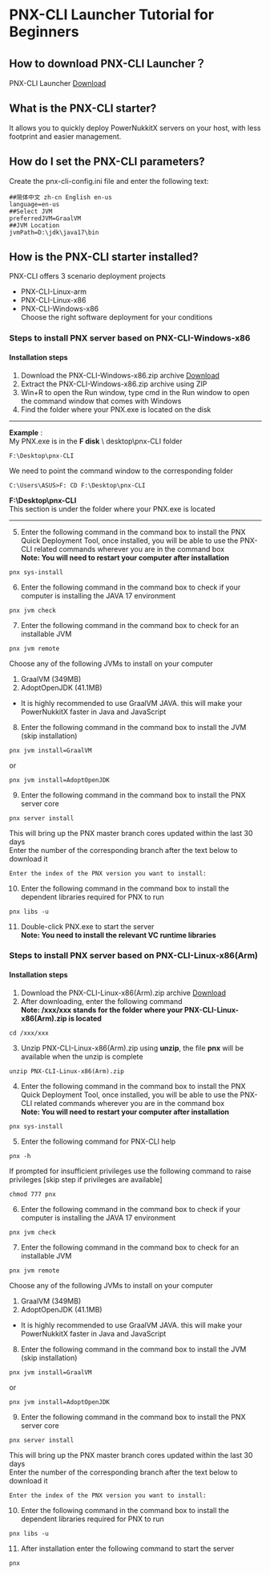 # PNX-CLI Launcher Tutorial for Beginners
## How to download PNX-CLI Launcher？
PNX-CLI Launcher [Download](https://github.com/PowerNukkitX/PNX-CLI/releases)
## What is the PNX-CLI starter?
It allows you to quickly deploy PowerNukkitX servers on your host, with less footprint and easier management.
## How do I set the PNX-CLI parameters?
Create the pnx-cli-config.ini file and enter the following text:
```
##简体中文 zh-cn English en-us
language=en-us
##Select JVM
preferredJVM=GraalVM
##JVM Location
jvmPath=D:\jdk\java17\bin
```
## How is the PNX-CLI starter installed?
PNX-CLI offers 3 scenario deployment projects

- PNX-CLI-Linux-arm
- PNX-CLI-Linux-x86
- PNX-CLI-Windows-x86\
Choose the right software deployment for your conditions
### Steps to install PNX server based on PNX-CLI-Windows-x86
#### Installation steps
1. Download the PNX-CLI-Windows-x86.zip archive [Download](https://github.com/PowerNukkitX/PNX-CLI/releases)
2. Extract the PNX-CLI-Windows-x86.zip archive using ZIP
3. Win+R to open the Run window, type cmd in the Run window to open the command window that comes with Windows
4. Find the folder where your PNX.exe is located on the disk
----
**Example** :\
My PNX.exe is in the **F disk** \ desktop\pnx-CLI folder
```
F:\Desktop\pnx-CLI
```
We need to point the command window to the corresponding folder
```
C:\Users\ASUS>F: CD F:\Desktop\pnx-CLI
```
**F:\Desktop\pnx-CLI**\
This section is under the folder where your PNX.exe is located

----
5. Enter the following command in the command box to install the PNX Quick Deployment Tool, once installed, you will be able to use the PNX-CLI related commands wherever you are in the command box\
**Note: You will need to restart your computer after installation**
```
pnx sys-install
```
6. Enter the following command in the command box to check if your computer is installing the JAVA 17 environment
```
pnx jvm check
``` 
7. Enter the following command in the command box to check for an installable JVM
```
pnx jvm remote
```
Choose any of the following JVMs to install on your computer
1. GraalVM (349MB)
2. AdoptOpenJDK (41.1MB)
- It is highly recommended to use GraalVM JAVA. this will make your PowerNukkitX faster in Java and JavaScript
8. Enter the following command in the command box to install the JVM (skip installation)
```
pnx jvm install=GraalVM  
```
or
```
pnx jvm install=AdoptOpenJDK
```
9. Enter the following command in the command box to install the PNX server core
```
pnx server install
```
This will bring up the PNX master branch cores updated within the last 30 days\
Enter the number of the corresponding branch after the text below to download it
```
Enter the index of the PNX version you want to install:
```
10. Enter the following command in the command box to install the dependent libraries required for PNX to run
```
pnx libs -u
```
11. Double-click PNX.exe to start the server\
**Note: You need to install the relevant VC runtime libraries**
### Steps to install PNX server based on PNX-CLI-Linux-x86(Arm)
#### Installation steps
1. Download the PNX-CLI-Linux-x86(Arm).zip archive [Download](https://github.com/PowerNukkitX/PNX-CLI/releases)
2. After downloading, enter the following command \
**Note: /xxx/xxx stands for the folder where your PNX-CLI-Linux-x86(Arm).zip is located**
```
cd /xxx/xxx
```
3. Unzip PNX-CLI-Linux-x86(Arm).zip using **unzip**, the file **pnx** will be available when the unzip is complete
```
unzip PNX-CLI-Linux-x86(Arm).zip
```
4. Enter the following command in the command box to install the PNX Quick Deployment Tool, once installed, you will be able to use the PNX-CLI related commands wherever you are in the command box\
**Note: You will need to restart your computer after installation**
```
pnx sys-install
```
5. Enter the following command for PNX-CLI help
```
pnx -h
```
If prompted for insufficient privileges use the following command to raise privileges [skip step if privileges are available]
```
chmod 777 pnx
```
6. Enter the following command in the command box to check if your computer is installing the JAVA 17 environment
```
pnx jvm check
``` 
7. Enter the following command in the command box to check for an installable JVM
```
pnx jvm remote
```
Choose any of the following JVMs to install on your computer
1. GraalVM (349MB)
2. AdoptOpenJDK (41.1MB)
- It is highly recommended to use GraalVM JAVA. this will make your PowerNukkitX faster in Java and JavaScript
8. Enter the following command in the command box to install the JVM (skip installation)
```
pnx jvm install=GraalVM  
```
or
```
pnx jvm install=AdoptOpenJDK
```
9. Enter the following command in the command box to install the PNX server core
```
pnx server install
```
This will bring up the PNX master branch cores updated within the last 30 days\
Enter the number of the corresponding branch after the text below to download it
```
Enter the index of the PNX version you want to install:
```
10. Enter the following command in the command box to install the dependent libraries required for PNX to run
```
pnx libs -u
```
11. After installation enter the following command to start the server
```
pnx
```

